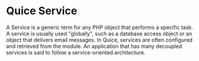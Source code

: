 Quice Service
=============

A Service is a generic term for any PHP object that performs a specific task. A service is usually used "globally", such as a database access object or an object that delivers email messages. In Quice, services are often configured and retrieved from the module. An application that has many decoupled services is said to follow a service-oriented architecture.